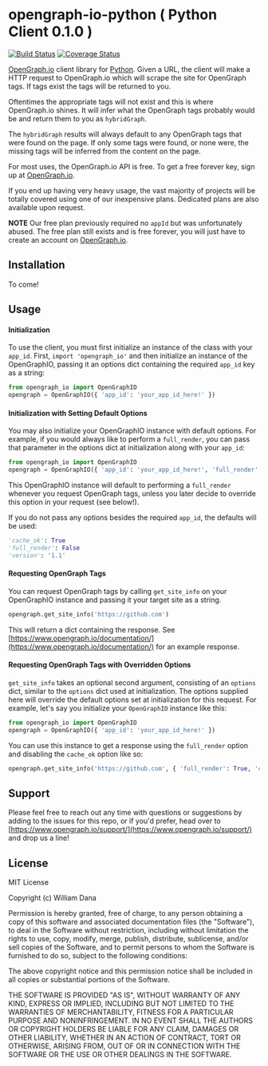 # opengraph-io-python ( Python Client 0.1.0 )

[![Build Status](https://travis-ci.org/wbdana/opengraph-io-python.svg?branch=master)](https://travis-ci.org/wbdana/opengraph-io-python)
[![Coverage Status](https://coveralls.io/repos/github/wbdana/opengraph-io-python/badge.svg?branch=master)](https://coveralls.io/github/wbdana/opengraph-io-python?branch=master)

[OpenGraph.io](https://www.opengraph.io/) client library for [Python](https://www.python.org/). Given a URL, the client will make a HTTP request to OpenGraph.io which will scrape the site for OpenGraph tags. If tags exist the tags will be returned to you.

Oftentimes the appropriate tags will not exist and this is where OpenGraph.io shines. It will infer what the OpenGraph tags probably would be and return them to you as ```hybridGraph```.

The ```hybridGraph``` results will always default to any OpenGraph tags that were found on the page. If only some tags were found, or none were, the missing tags will be inferred from the content on the page.

For most uses, the OpenGraph.io API is free. To get a free forever key, sign up at [OpenGraph.io](https://www.opengraph.io/).

If you end up having very heavy usage, the vast majority of projects will be totally covered using one of our inexpensive plans. Dedicated plans are also available upon request.

**NOTE** Our free plan previously required no `appId` but was unfortunately abused. The free plan still exists and is free forever, you will just have to create an account on [OpenGraph.io](https://www.opengraph.io/).

## Installation
To come!

## Usage

#### Initialization

To use the client, you must first initialize an instance of the class with your ```app_id```. First, ```import 'opengraph_io'``` and then initialize an instance of the OpenGraphIO, passing it an options dict containing the required ```app_id``` key as a string:

```py
from opengraph_io import OpenGraphIO
opengraph = OpenGraphIO({ 'app_id': 'your_app_id_here!' })
```
#### Initialization with Setting Default Options

You may also initialize your OpenGraphIO instance with default options. For example, if you would always like to perform a ```full_render```, you can pass that parameter in the options dict at initialization along with your ```app_id```:

```py
from opengraph_io import OpenGraphIO
opengraph = OpenGraphIO({ 'app_id': 'your_app_id_here!', 'full_render': True })
```

This OpenGraphIO instance will default to performing a ```full_render``` whenever you request OpenGraph tags, unless you later decide to override this option in your request (see below!).

If you do not pass any options besides the required ```app_id```, the defaults will be used:

```py
'cache_ok': True
'full_render': False
'version': '1.1'
```

#### Requesting OpenGraph Tags

You can request OpenGraph tags by calling ```get_site_info``` on your OpenGraphIO instance and passing it your target site as a string.

```py
opengraph.get_site_info('https://github.com')
```

This will return a dict containing the response. See [https://www.opengraph.io/documentation/](https://www.opengraph.io/documentation/) for an example response.

#### Requesting OpenGraph Tags with Overridden Options

```get_site_info``` takes an optional second argument, consisting of an ```options``` dict, similar to the ```options``` dict used at initialization. The options supplied here will override the default options set at initialization for this request. For example, let's say you initialize your ```OpenGraphIO``` instance like this:

```py
from opengraph_io import OpenGraphIO
opengraph = OpenGraphIO({ 'app_id': 'your_app_id_here!' })
```

You can use this instance to get a response using the ```full_render``` option and disabling the ```cache_ok``` option like so:

```py
opengraph.get_site_info('https://github.com', { 'full_render': True, 'cache_ok': False })
```

## Support

Please feel free to reach out any time with questions or suggestions by adding to the issues for this repo, or if you'd prefer, head over to [https://www.opengraph.io/support/](https://www.opengraph.io/support/) and drop us a line!

## License

MIT License

Copyright (c) William Dana

Permission is hereby granted, free of charge, to any person obtaining a copy
of this software and associated documentation files (the "Software"), to deal
in the Software without restriction, including without limitation the rights
to use, copy, modify, merge, publish, distribute, sublicense, and/or sell
copies of the Software, and to permit persons to whom the Software is
furnished to do so, subject to the following conditions:

The above copyright notice and this permission notice shall be included in all
copies or substantial portions of the Software.

THE SOFTWARE IS PROVIDED "AS IS", WITHOUT WARRANTY OF ANY KIND, EXPRESS OR
IMPLIED, INCLUDING BUT NOT LIMITED TO THE WARRANTIES OF MERCHANTABILITY,
FITNESS FOR A PARTICULAR PURPOSE AND NONINFRINGEMENT. IN NO EVENT SHALL THE
AUTHORS OR COPYRIGHT HOLDERS BE LIABLE FOR ANY CLAIM, DAMAGES OR OTHER
LIABILITY, WHETHER IN AN ACTION OF CONTRACT, TORT OR OTHERWISE, ARISING FROM,
OUT OF OR IN CONNECTION WITH THE SOFTWARE OR THE USE OR OTHER DEALINGS IN THE
SOFTWARE.
